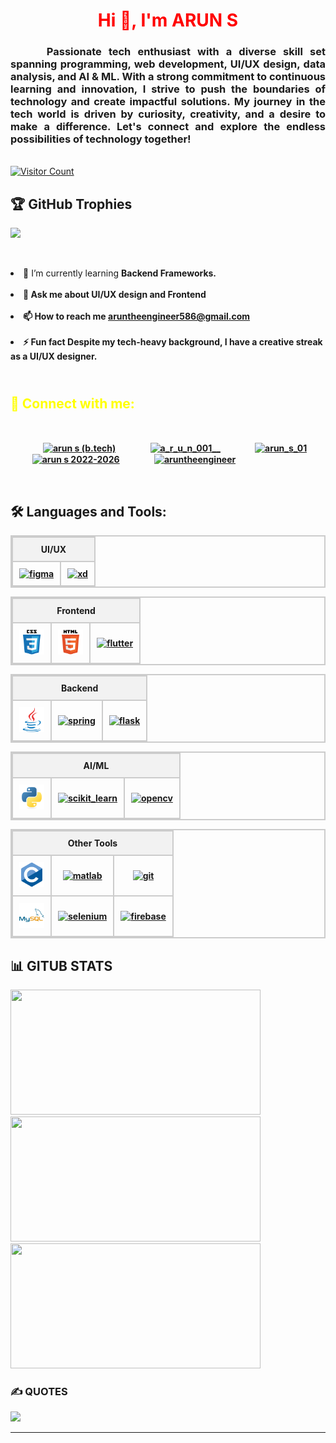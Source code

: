 <h1 style="color:red;" align="center">Hi 👋, I'm ARUN S</h1>
<h3 align="justify">&ensp; &ensp; &ensp; Passionate tech enthusiast with a diverse skill set spanning programming, web development, UI/UX design, data analysis, and AI & ML. With a strong commitment to continuous learning and innovation, I strive to push the boundaries of technology and create impactful solutions. My journey in the tech world is driven by curiosity, creativity, and a desire to make a difference. Let's connect and explore the endless possibilities of technology together!</h3>
<br>
<a href="https://visitcount.itsvg.in">
  <img src="https://visitcount.itsvg.in/api?id=arun-s-coder&icon=0&color=0" alt="Visitor Count" width="150" height="45" />
</a>
<br>

## 🏆 GitHub Trophies
![](https://github-profile-trophy.vercel.app/?username=arun-s-coder&theme=radical&no-frame=false&no-bg=true&margin-w=25)

   &emsp; &emsp; &emsp; &emsp; &emsp; &emsp; <li align="left">🌱 I’m currently learning <b>Backend Frameworks.<b></li>
   &emsp; &emsp; &emsp; &emsp; &emsp; &emsp; <li align="left">💬 Ask me about <b>UI/UX design and Frontend<b></li>
   &emsp; &emsp; &emsp; &emsp; &emsp; &emsp; <li align="left">📫 How to reach me <b><a href="#">aruntheengineer586@gmail.com</a><b></li>
   &emsp; &emsp; &emsp; &emsp; &emsp; &emsp; <li align="left">⚡ Fun fact <b>Despite my tech-heavy background, I have a creative streak as a UI/UX designer.<b></li>
    
<h2 align="left" style="color:yellow;"><br>📡 Connect with me:</h2>
<br>

<p align="left"> &emsp;  &emsp;  &emsp;
<a href="https://linkedin.com/in/arun s (b.tech)" target="blank"><img align="center" src="https://raw.githubusercontent.com/rahuldkjain/github-profile-readme-generator/master/src/images/icons/Social/linked-in-alt.svg" alt="arun s (b.tech)" height="30" width="40" /></a>  &emsp; &emsp; &emsp;
<a href="https://instagram.com/a_r_u_n_001__" target="blank"><img align="center" src="https://raw.githubusercontent.com/rahuldkjain/github-profile-readme-generator/master/src/images/icons/Social/instagram.svg" alt="a_r_u_n_001__" height="30" width="40" /></a>  &emsp; &emsp; &emsp;
<a href="https://www.codechef.com/users/arun_s_01" target="blank"><img align="center" src="https://cdn.jsdelivr.net/npm/simple-icons@3.1.0/icons/codechef.svg" alt="arun_s_01" height="30" width="40" /></a>  &emsp; &emsp; &emsp;
<a href="https://www.hackerrank.com/arun s 2022-2026" target="blank"><img align="center" src="https://raw.githubusercontent.com/rahuldkjain/github-profile-readme-generator/master/src/images/icons/Social/hackerrank.svg" alt="arun s 2022-2026" height="30" width="40" /></a>  &emsp; &emsp; &emsp;
<a href="https://www.leetcode.com/aruntheengineer" target="blank"><img align="center" src="https://raw.githubusercontent.com/rahuldkjain/github-profile-readme-generator/master/src/images/icons/Social/leet-code.svg" alt="aruntheengineer" height="30" width="40" /></a> &emsp; &emsp; &emsp;
</p>
<br>
<h2 align="left">🛠 Languages and Tools:</h2>

<table style="border: 2px solid #ccc; border-collapse: collapse; width: 100%;">
  <tr>
    <th colspan="3" style="background-color: #f2f2f2; padding: 10px; border: 2px solid #ccc; text-align: center;">UI/UX</th>
  </tr>
  <tr>
    <td align="center" style="border: 2px solid #ccc; padding: 10px;"><a href="https://www.figma.com/" target="_blank" rel="noreferrer"> <img src="https://www.vectorlogo.zone/logos/figma/figma-icon.svg" alt="figma" width="40" height="40"/> </a></td>
    <td align="center" style="border: 2px solid #ccc; padding: 10px;"><a href="https://www.adobe.com/products/xd.html" target="_blank" rel="noreferrer"> <img src="https://cdn.worldvectorlogo.com/logos/adobe-xd.svg" alt="xd" width="40" height="40"/> </a></td>
    
  </tr>
</table>

<table style="border: 2px solid #ccc; border-collapse: collapse; width: 100%; margin-top: 10px;">
  <tr>
    <th colspan="3" style="background-color: #f2f2f2; padding: 10px; border: 2px solid #ccc; text-align: center;">Frontend</th>
  </tr>
  <tr>
    <td align="center" style="border: 2px solid #ccc; padding: 10px;"><a href="https://www.w3schools.com/css/" target="_blank" rel="noreferrer"> <img src="https://raw.githubusercontent.com/devicons/devicon/master/icons/css3/css3-original-wordmark.svg" alt="css3" width="40" height="40"/> </a></td>
    <td align="center" style="border: 2px solid #ccc; padding: 10px;"><a href="https://www.w3.org/html/" target="_blank" rel="noreferrer"> <img src="https://raw.githubusercontent.com/devicons/devicon/master/icons/html5/html5-original-wordmark.svg" alt="html5" width="40" height="40"/> </a></td>
    <td align="center" style="border: 2px solid #ccc; padding: 10px;"><a href="https://flutter.dev" target="_blank" rel="noreferrer"> <img src="https://www.vectorlogo.zone/logos/flutterio/flutterio-icon.svg" alt="flutter" width="40" height="40"/> </a></td>
  </tr>
</table>

<table style="border: 2px solid #ccc; border-collapse: collapse; width: 100%; margin-top: 10px;">
  <tr>
    <th colspan="3" style="background-color: #f2f2f2; padding: 10px; border: 2px solid #ccc; text-align: center;">Backend</th>
  </tr>
  <tr>
    <td align="center" style="border: 2px solid #ccc; padding: 10px;"><a href="https://www.java.com" target="_blank" rel="noreferrer"> <img src="https://raw.githubusercontent.com/devicons/devicon/master/icons/java/java-original.svg" alt="java" width="40" height="40"/> </a></td>
    <td align="center" style="border: 2px solid #ccc; padding: 10px;"><a href="https://spring.io/" target="_blank" rel="noreferrer"> <img src="https://www.vectorlogo.zone/logos/springio/springio-icon.svg" alt="spring" width="40" height="40"/> </a></td>
    <td align="center" style="border: 2px solid #ccc; padding: 10px;"><a href="https://flask.palletsprojects.com/" target="_blank" rel="noreferrer"> <img src="https://www.vectorlogo.zone/logos/pocoo_flask/pocoo_flask-icon.svg" alt="flask" width="40" height="40"/> </a></td>
  </tr>
</table>

<table style="border: 2px solid #ccc; border-collapse: collapse; width: 100%; margin-top: 10px;">
  <tr>
    <th colspan="3" style="background-color: #f2f2f2; padding: 10px; border: 2px solid #ccc; text-align: center;">AI/ML</th>
  </tr>
  <tr>
    <td align="center" style="border: 2px solid #ccc; padding: 10px;"><a href="https://www.python.org" target="_blank" rel="noreferrer"> <img src="https://raw.githubusercontent.com/devicons/devicon/master/icons/python/python-original.svg" alt="python" width="40" height="40"/> </a></td>
    <td align="center" style="border: 2px solid #ccc; padding: 10px;"><a href="https://scikit-learn.org/" target="_blank" rel="noreferrer"> <img src="https://upload.wikimedia.org/wikipedia/commons/0/05/Scikit_learn_logo_small.svg" alt="scikit_learn" width="40" height="40"/> </a></td>
    <td align="center" style="border: 2px solid #ccc; padding: 10px;"><a href="https://opencv.org/" target="_blank" rel="noreferrer"> <img src="https://www.vectorlogo.zone/logos/opencv/opencv-icon.svg" alt="opencv" width="40" height="40"/> </a></td>
  </tr>
</table>

<table style="border: 2px solid #ccc; border-collapse: collapse; width: 100%; margin-top: 10px;">
  <tr>
    <th colspan="3" style="background-color: #f2f2f2; padding: 10px; border: 2px solid #ccc; text-align: center;">Other Tools</th>
  </tr>
  <tr>
    <td align="center" style="border: 2px solid #ccc; padding: 10px;"><a href="https://www.cprogramming.com/" target="_blank" rel="noreferrer"> <img src="https://raw.githubusercontent.com/devicons/devicon/master/icons/c/c-original.svg" alt="c" width="40" height="40"/> </a></td>
    <td align="center" style="border: 2px solid #ccc; padding: 10px;"><a href="https://www.mathworks.com/" target="_blank" rel="noreferrer"> <img src="https://upload.wikimedia.org/wikipedia/commons/2/21/Matlab_Logo.png" alt="matlab" width="40" height="40"/> </a></td>
    <td align="center" style="border: 2px solid #ccc; padding: 10px;"><a href="https://git-scm.com/" target="_blank" rel="noreferrer"> <img src="https://www.vectorlogo.zone/logos/git-scm/git-scm-icon.svg" alt="git" width="40" height="40"/> </a></td>
  </tr>
  <tr>
    <td align="center" style="border: 2px solid #ccc; padding: 10px;"><a href="https://www.mysql.com/" target="_blank" rel="noreferrer"> <img src="https://raw.githubusercontent.com/devicons/devicon/master/icons/mysql/mysql-original-wordmark.svg" alt="mysql" width="40" height="40"/> </a></td>
    <td align="center" style="border: 2px solid #ccc; padding: 10px;"><a href="https://www.selenium.dev" target="_blank" rel="noreferrer"> <img src="https://raw.githubusercontent.com/detain/svg-logos/780f25886640cef088af994181646db2f6b1a3f8/svg/selenium-logo.svg" alt="selenium" width="40" height="40"/> </a></td>
    <td align="center" style="border: 2px solid #ccc; padding: 10px;"><a href="https://firebase.google.com/" target="_blank" rel="noreferrer"> <img src="https://www.vectorlogo.zone/logos/firebase/firebase-icon.svg" alt="firebase" width="40" height="40"/> </a></td>
  </tr>
</table>

## 📊 GITUB STATS
<img src="https://github-readme-stats.vercel.app/api?username=arun-s-coder&theme=chartreuse-dark&hide_border=false&include_all_commits=false&count_private=false" width="400" height="200" />
<br/>
<img src="https://github-readme-streak-stats.herokuapp.com/?user=arun-s-coder&theme=chartreuse-dark&hide_border=false" width="400" height="200" />
<br/>
<img src="https://github-readme-stats.vercel.app/api/top-langs/?username=arun-s-coder&theme=chartreuse-dark&hide_border=false&include_all_commits=false&count_private=false&layout=compact" width="400" height="200" />

### ✍️ QUOTES
![](https://quotes-github-readme.vercel.app/api?type=horizontal&theme=radical)

---

